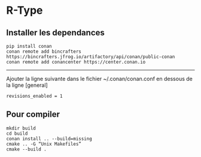# R-Type

## Installer les dependances

```console
pip install conan
conan remote add bincrafters https://bincrafters.jfrog.io/artifactory/api/conan/public-conan
conan remote add conancenter https://center.conan.io
```

---
Ajouter la ligne suivante dans le fichier ~/.conan/conan.conf en dessous de la ligne [general]

```console
revisions_enabled = 1
```

## Pour compiler

```console
mkdir build
cd build
conan install .. --build=missing
cmake .. -G “Unix Makefiles”
cmake --build .
```
